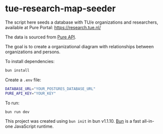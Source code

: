 # tue-research-map-seeder

The script here seeds a database with TU/e organizations and researchers, available at Pure Portal: https://research.tue.nl/

The data is sourced from [Pure API](https://pure.tue.nl/ws/api/api-docs/index.html?url=/ws/api/openapi.yaml#/).

The goal is to create a organizational diagram with relationships between organizations and persons.

To install dependencies:

```bash
bun install
```

Create a `.env` file:

```bash
DATABASE_URL="YOUR_POSTGRES_DATABASE_URL"
PURE_API_KEY="YOUR_KEY"
```

To run:

```bash
bun run dev
```

This project was created using `bun init` in bun v1.1.10. [Bun](https://bun.sh) is a fast all-in-one JavaScript runtime.
